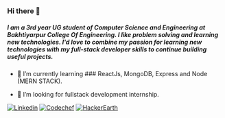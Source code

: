 ### Hi there 👋

##### I am a 3rd year UG student of Computer Science and Engineering at Bakhtiyarpur College Of Engineering. I like problem solving and learning new technologies. I'd love to combine my passion for learning new technologies with my full-stack developer skills to continue building useful projects.

- 🌱 I’m currently learning ### ReactJs, MongoDB, Express and Node (MERN STACK).

- 🤔 I’m looking for fullstack development internship.

[![Linkedin](https://img.shields.io/badge/LinkedIn-blue.svg?style=for-the-badge&logo=linkedin)](https://www.linkedin.com/in/jay-shrivastava/)
[![Codechef](https://img.shields.io/badge/Codechef%20(3%20Stars)-blueviolet.svg?style=for-the-badge&logo=codechef)](https://www.codechef.com/users/jay1310)
[![HackerEarth](https://img.shields.io/badge/HackerEarth-success.svg?style=for-the-badge&logo=hackerearth)](https://www.hackerearth.com/@jay741)
